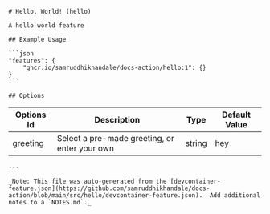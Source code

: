
    
    # Hello, World! (hello)
    
    A hello world feature
    
    ## Example Usage
    
    ```json
    "features": {
        "ghcr.io/samruddhikhandale/docs-action/hello:1": {}
    }
    ```
    
    ## Options

| Options Id | Description | Type | Default Value |
|-----|-----|-----|-----|
| greeting | Select a pre-made greeting, or enter your own | string | hey |
    
    
    
    ---
    
    _Note: This file was auto-generated from the [devcontainer-feature.json](https://github.com/samruddhikhandale/docs-action/blob/main/src/hello/devcontainer-feature.json).  Add additional notes to a `NOTES.md`._
    